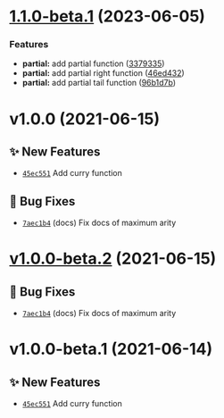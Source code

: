 # [1.1.0-beta.1](https://github.com/TomokiMiyauci/curry/compare/v1.0.0...1.1.0-beta.1) (2023-06-05)


### Features

* **partial:** add partial function ([3379335](https://github.com/TomokiMiyauci/curry/commit/3379335ca41eeacddb29218edf92b8c5e34c39fa))
* **partial:** add partial right function ([46ed432](https://github.com/TomokiMiyauci/curry/commit/46ed43287a34b6ef7165c7db95cec08b74ac1f8a))
* **partial:** add partial tail function ([96b1d7b](https://github.com/TomokiMiyauci/curry/commit/96b1d7ba8390328100a0f46465fb53e5d847c3af))

# v1.0.0 (2021-06-15)

## ✨ New Features
- [`45ec551`](https://github.com/TomokiMiyauci/curry/commit/45ec551)   Add curry function 

## 🐛 Bug Fixes
- [`7aec1b4`](https://github.com/TomokiMiyauci/curry/commit/7aec1b4)  (docs) Fix docs of maximum arity

# [v1.0.0-beta.2](https://github.com/TomokiMiyauci/curry/compare/v1.0.0-beta.1...v1.0.0-beta.2) (2021-06-15)

## 🐛 Bug Fixes
- [`7aec1b4`](https://github.com/TomokiMiyauci/curry/commit/7aec1b4)  (docs) Fix docs of maximum arity

# v1.0.0-beta.1 (2021-06-14)

## ✨ New Features
- [`45ec551`](https://github.com/TomokiMiyauci/curry/commit/45ec551)   Add curry function
